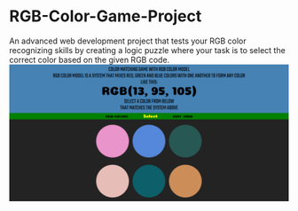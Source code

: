 # RGB-Color-Game-Project

An advanced web development project that tests your RGB color recognizing skills by creating a logic puzzle where your task is to select the correct color based on the given RGB code.
![Color Game Image](rgbColorGame.png)
